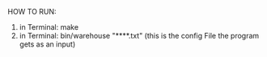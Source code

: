 HOW TO RUN:
1. in Terminal: make
2. in Terminal: bin/warehouse "****.txt" (this is the config File the program gets as an input)
